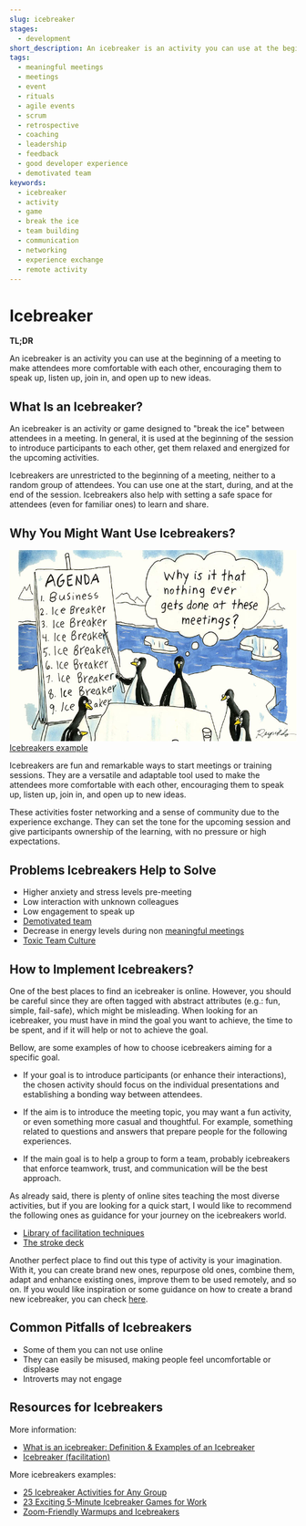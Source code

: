 ```yaml
---
slug: icebreaker
stages:
  - development
short_description: An icebreaker is an activity you can use at the beginning of a meeting to make attendees more comfortable with each other, encouraging them to speak up, listen up, join in, and open up to new ideas.
tags:
  - meaningful meetings
  - meetings
  - event
  - rituals
  - agile events
  - scrum
  - retrospective
  - coaching
  - leadership
  - feedback
  - good developer experience
  - demotivated team
keywords:
  - icebreaker
  - activity
  - game
  - break the ice
  - team building
  - communication
  - networking
  - experience exchange
  - remote activity
---
```


# Icebreaker

**TL;DR**

An icebreaker is an activity you can use at the beginning of a meeting to make attendees more comfortable with each other, encouraging them to speak up, listen up, join in, and open up to new ideas.


## What Is an Icebreaker?

An icebreaker is an activity or game designed to "break the ice" between attendees in a meeting. In general, it is used at the beginning of the session to introduce participants to each other, get them relaxed and energized for the upcoming activities. 

Icebreakers are unrestricted to the beginning of a meeting, neither to a random group of attendees. You can use one at the start, during, and at the end of the session. Icebreakers also help with setting a safe space for attendees (even for familiar ones) to learn and share. 

## Why You Might Want Use Icebreakers?

![Icebreakers example](/files/icebreakers.jpg)  
[Icebreakers example](https://business.linkedin.com/talent-solutions/blog/recruiting-tips/2016/9-icebreakers-that-every-recruiter-can-use)

Icebreakers are fun and remarkable ways to start meetings or training sessions. They are a versatile and adaptable tool used to make the attendees more comfortable with each other, encouraging them to speak up, listen up, join in, and open up to new ideas.

These activities foster networking and a sense of community due to the experience exchange. They can set the tone for the upcoming session and give participants ownership of the learning, with no pressure or high expectations.

## Problems Icebreakers Help to Solve

- Higher anxiety and stress levels pre-meeting
- Low interaction with unknown colleagues
- Low engagement to speak up
- [Demotivated team](/problems/demotivated-team)
- Decrease in energy levels during non [meaningful meetings](/practices/meaningful-meetings)
- [Toxic Team Culture](/problems/toxic-team-culture)

## How to Implement Icebreakers?

One of the best places to find an icebreaker is online. However, you should be careful since they are often tagged with abstract attributes (e.g.: fun, simple, fail-safe), which might be misleading.  When looking for an icebreaker, you must have in mind the goal you want to achieve, the time to be spent, and if it will help or not to achieve the goal.

Bellow, are some examples of how to choose icebreakers aiming for a specific goal.

- If your goal is to introduce participants (or enhance their interactions), the chosen activity should focus on the individual presentations and establishing a bonding way between attendees. 

- If the aim is to introduce the meeting topic, you may want a fun activity, or even something more casual and thoughtful. For example, something related to questions and answers that prepare people for the following experiences.

- If the main goal is to help a group to form a team, probably icebreakers that enforce teamwork, trust, and communication will be the best approach.

As already said, there is plenty of online sites teaching the most diverse activities, but if you are looking for a quick start, I would like to recommend the following ones as guidance for your journey on the icebreakers world.

- [Library of facilitation techniques](https://www.sessionlab.com/library)
- [The stroke deck](https://stokedeck.io/)

Another perfect place to find out this type of activity is your imagination. With it, you can create brand new ones, repurpose old ones, combine them, adapt and enhance existing ones, improve them to be used remotely, and so on.
If you would like inspiration or some guidance on how to create a brand new icebreaker, you can check [here](https://www.thebalancecareers.com/how-to-develop-an-ice-breaker-1918412).

## Common Pitfalls of Icebreakers

- Some of them you can not use online
- They can easily be misused, making people feel uncomfortable or displease
- Introverts may not engage

## Resources for Icebreakers

More information:
- [What is an icebreaker: Definition & Examples of an Icebreaker](https://www.thebalancecareers.com/what-is-an-ice-breaker-1918156)
- [Icebreaker (facilitation)](https://en.wikipedia.org/wiki/Icebreaker_(facilitation))

More icebreakers examples:
- [25 Icebreaker Activities for Any Group](https://www.signupgenius.com/groups/group-icebreakers.cfm)
- [23 Exciting 5-Minute Icebreaker Games for Work](https://www.tinypulse.com/blog/five-minute-icebreaker-games-for-work)
- [Zoom-Friendly Warmups and Icebreakers](https://medium.com/future-of-design-in-higher-education/zoom-friendly-warmups-and-icebreakers-3400c8b7263)
